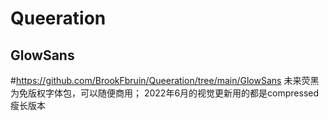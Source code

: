 # Queeration





## GlowSans
#https://github.com/BrookFbruin/Queeration/tree/main/GlowSans
未来荧黑为免版权字体包，可以随便商用；
2022年6月的视觉更新用的都是compressed瘦长版本
